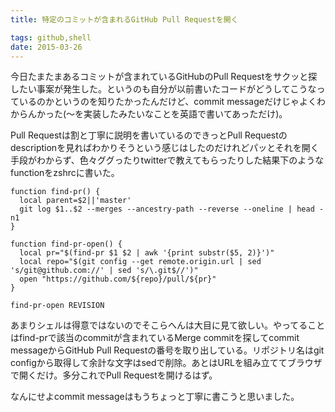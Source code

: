 ```yaml
---
title: 特定のコミットが含まれるGitHub Pull Requestを開く

tags: github,shell
date: 2015-03-26
---
```


今日たまたまあるコミットが含まれているGitHubのPull Requestをサクッと探したい事案が発生した。というのも自分が以前書いたコードがどうしてこうなっているのかというのを知りたかったんだけど、commit messageだけじゃよくわからんかった(〜を実装したみたいなことを英語で書いてあっただけ)。

Pull Requestは割と丁寧に説明を書いているのできっとPull Requestのdescriptionを見ればわかりそうという感じはしたのだけれどパッとそれを開く手段がわからず、色々ググったりtwitterで教えてもらったりした結果下のようなfunctionをzshrcに書いた。

```shell
function find-pr() {
  local parent=$2||'master'
  git log $1..$2 --merges --ancestry-path --reverse --oneline | head -n1
}

function find-pr-open() {
  local pr="$(find-pr $1 $2 | awk '{print substr($5, 2)}')"
  local repo="$(git config --get remote.origin.url | sed 's/git@github.com://' | sed 's/\.git$//')"
  open "https://github.com/${repo}/pull/${pr}"
}
```

```
find-pr-open REVISION
```

あまりシェルは得意ではないのでそこらへんは大目に見て欲しい。やってることはfind-prで該当のcommitが含まれているMerge commitを探してcommit messageからGitHub Pull Requestの番号を取り出している。リポジトリ名はgit configから取得して余計な文字はsedで削除。あとはURLを組み立ててブラウザで開くだけ。多分これでPull Requestを開けるはず。

なんにせよcommit messageはもうちょっと丁寧に書こうと思いました。